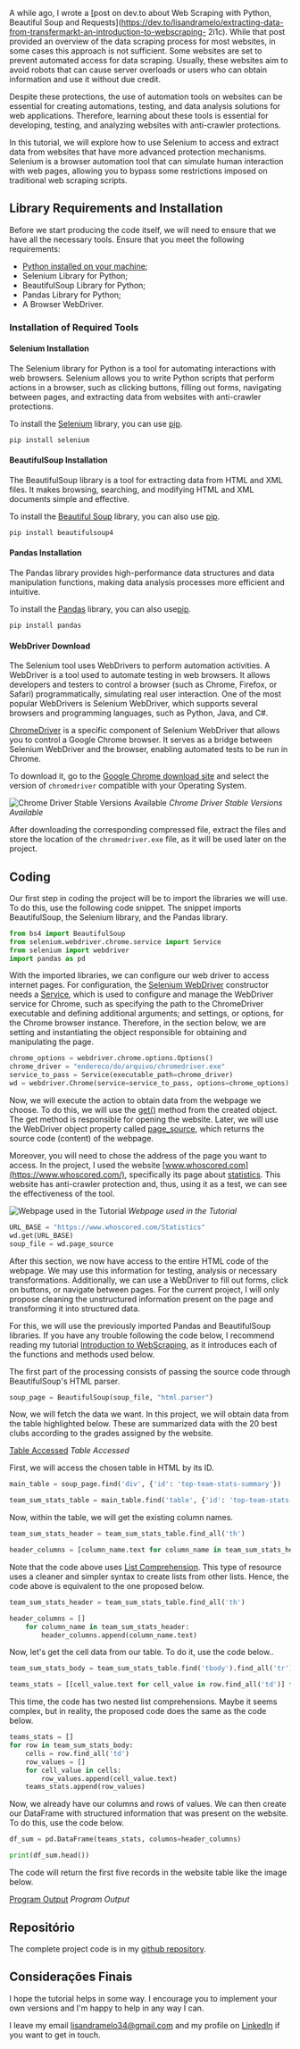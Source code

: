 A while ago, I wrote a [post on dev.to about Web Scraping with Python, Beautiful Soup and Requests](https://dev.to/lisandramelo/extracting-data-from-transfermarkt-an-introduction-to-webscraping- 2i1c). While that post provided an overview of the data scraping process for most websites, in some cases this approach is not sufficient. Some websites are set to prevent automated access for data scraping. Usually, these websites aim to avoid robots that can cause server overloads or users who can obtain information and use it without due credit.

Despite these protections, the use of automation tools on websites can be essential for creating automations, testing, and data analysis solutions for web applications. Therefore, learning about these tools is essential for developing, testing, and analyzing websites with anti-crawler protections.

In this tutorial, we will explore how to use Selenium to access and extract data from websites that have more advanced protection mechanisms. Selenium is a browser automation tool that can simulate human interaction with web pages, allowing you to bypass some restrictions imposed on traditional web scraping scripts.

## Library Requirements and Installation

Before we start producing the code itself, we will need to ensure that we have all the necessary tools. Ensure that you meet the following requirements:

- [Python installed on your machine](https://www.python.org/downloads/);
- Selenium Library for Python;
- BeautifulSoup Library for Python;
- Pandas Library for Python;
- A Browser WebDriver.

### Installation of Required Tools

#### Selenium Installation
The Selenium library for Python is a tool for automating interactions with web browsers. Selenium allows you to write Python scripts that perform actions in a browser, such as clicking buttons, filling out forms, navigating between pages, and extracting data from websites with anti-crawler protections.

To install the [Selenium](https://pypi.org/project/selenium/) library, you can use [pip](https://pypi.org/project/pip/).

```bash
pip install selenium
```

#### BeautifulSoup Installation

The BeautifulSoup library is a tool for extracting data from HTML and XML files. It makes browsing, searching, and modifying HTML and XML documents simple and effective.

To install the [Beautiful Soup](https://pypi.org/project/beautifulsoup4/) library, you can also use [pip](https://pypi.org/project/pip/).

```bash
pip install beautifulsoup4
```

#### Pandas Installation

The Pandas library provides high-performance data structures and data manipulation functions, making data analysis processes more efficient and intuitive.

To install the [Pandas](https://pypi.org/project/pandas/) library, you can also use[pip](https://pypi.org/project/pip/).

```bash
pip install pandas
```

#### WebDriver Download

The Selenium tool uses WebDrivers to perform automation activities. A WebDriver is a tool used to automate testing in web browsers. It allows developers and testers to control a browser (such as Chrome, Firefox, or Safari) programmatically, simulating real user interaction. One of the most popular WebDrivers is Selenium WebDriver, which supports several browsers and programming languages, such as Python, Java, and C#.

[ChromeDriver](https://developer.chrome.com/docs/chromedriver?hl=pt-br) is a specific component of Selenium WebDriver that allows you to control a Google Chrome browser. It serves as a bridge between Selenium WebDriver and the browser, enabling automated tests to be run in Chrome.

To download it, go to the [Google Chrome download site](https://googlechromelabs.github.io/chrome-for-testing/) and select the version of `chromedriver` compatible with your Operating System.

![Chrome Driver Stable Versions Available](images/chromedriver.png)
*Chrome Driver Stable Versions Available*

After downloading the corresponding compressed file, extract the files and store the location of the `chromedriver.exe` file, as it will be used later on the project.

## Coding

Our first step in coding the project will be to import the libraries we will use. To do this, use the following code snippet. The snippet imports BeautifulSoup, the Selenium library, and the Pandas library.

```python
from bs4 import BeautifulSoup
from selenium.webdriver.chrome.service import Service
from selenium import webdriver
import pandas as pd
```

With the imported libraries, we can configure our web driver to access internet pages. For configuration, the [Selenium WebDriver](https://www.selenium.dev/documentation/webdriver/browsers/chrome/) constructor needs a [Service](https://www.selenium.dev/documentation/webdriver/drivers/service/), which is used to configure and manage the WebDriver service for Chrome, such as specifying the path to the ChromeDriver executable and defining additional arguments; and settings, or options, for the Chrome browser instance. Therefore, in the section below, we are setting and instantiating the object responsible for obtaining and manipulating the page.

```python
chrome_options = webdriver.chrome.options.Options()
chrome_driver = "endereco/do/arquivo/chromedriver.exe"
service_to_pass = Service(executable_path=chrome_driver)
wd = webdriver.Chrome(service=service_to_pass, options=chrome_options)
```

Now, we will execute the action to obtain data from the webpage we choose. To do this, we will use the [get()](https://www.selenium.dev/documentation/webdriver/interactions/navigation/) method from the created object. The get method is responsible for opening the website. Later, we will use the WebDriver object property called [page_source](https://selenium-python.readthedocs.io/api.html#selenium.webdriver.remote.webdriver.WebDriver.page_source), which returns the source code (content) of the webpage.


Moreover, you will need to chose the address of the page you want to access. In the project, I used the website [www.whoscored.com](https://www.whoscored.com/), specifically its page about [statistics](https://www.whoscored.com/Statistics). This website has anti-crawler protection and, thus, using it as a test, we can see the effectiveness of the tool.

![Webpage used in the Tutorial](images/page.png)
*Webpage used in the Tutorial*

```python
URL_BASE = "https://www.whoscored.com/Statistics"
wd.get(URL_BASE)
soup_file = wd.page_source
```

After this section, we now have access to the entire HTML code of the webpage. We may use this information for testing, analysis or necessary transformations. Additionally, we can use a WebDriver to fill out forms, click on buttons, or navigate between pages. For the current project, I will only propose cleaning the unstructured information present on the page and transforming it into structured data.

For this, we will use the previously imported Pandas and BeautifulSoup libraries. If you have any trouble following the code below, I recommend reading my tutorial [Introduction to WebScraping](https://dev.to/lisandramelo/recebendo-informacoes-do-transfermarkt-uma-introducao-ao-web-scraping-188o), as it introduces each of the functions and methods used below.

The first part of the processing consists of passing the source code through BeautifulSoup's HTML parser.

```python
soup_page = BeautifulSoup(soup_file, "html.parser")
```

Now, we will fetch the data we want. In this project, we will obtain data from the table highlighted below. These are summarized data with the 20 best clubs according to the grades assigned by the website.

[Table Accessed](images/table.png)
*Table Accessed*

First, we will access the chosen table in HTML by its ID.

```python
main_table = soup_page.find('div', {'id': 'top-team-stats-summary'})

team_sum_stats_table = main_table.find('table', {'id': 'top-team-stats-summary-grid'})
```
Now, within the table, we will get the existing column names.

```python
team_sum_stats_header = team_sum_stats_table.find_all('th')

header_columns = [column_name.text for column_name in team_sum_stats_header]
```

Note that the code above uses [List Comprehension](https://www.w3schools.com/python/python_lists_comprehension.asp). This type of resource uses a cleaner and simpler syntax to create lists from other lists. Hence, the code above is equivalent to the one proposed below.

```python
team_sum_stats_header = team_sum_stats_table.find_all('th')

header_columns = []
    for column_name in team_sum_stats_header:
        header_columns.append(column_name.text)
```

Now, let's get the cell data from our table. To do it, use the code below..

```python
team_sum_stats_body = team_sum_stats_table.find('tbody').find_all('tr')

teams_stats = [[cell_value.text for cell_value in row.find_all('td')] for row in team_sum_stats_body]
```

This time, the code has two nested list comprehensions. Maybe it seems complex, but in reality, the proposed code does the same as the code below.

```python
teams_stats = []
for row in team_sum_stats_body:
    cells = row.find_all('td')
    row_values = []
    for cell_value in cells:
        row_values.append(cell_value.text)
    teams_stats.append(row_values)
```

Now, we already have our columns and rows of values. We can then create our DataFrame with structured information that was present on the website. To do this, use the code below.

```python
df_sum = pd.DataFrame(teams_stats, columns=header_columns)

print(df_sum.head())
```

The code will return the first five records in the website table like the image below.

[Program Output](images/result.png)
*Program Output*

## Repositório

The complete project code is in my [github repository](https://github.com/veronicamars73/Getting-WhoScored-Data).

## Considerações Finais

I hope the tutorial helps in some way. I encourage you to implement your own versions and I'm happy to help in any way I can.

I leave my email [lisandramelo34@gmail.com](mailto:lisandramelo34@gmail.com) and my profile on [LinkedIn](https://www.linkedin.com/in/melo-lisandra) if you want to get in touch.